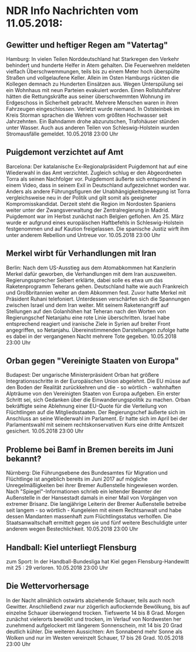 # NDR Info Nachrichten vom 11.05.2018:


## Gewitter und heftiger Regen am "Vatertag"
Hamburg: In vielen Teilen Norddeutschland hat Starkregen den Verkehr behindert und hunderte Helfer in Atem gehalten. Die Feuerwehren meldeten vielfach Überschwemmungen, teils bis zu einem Meter hoch überspülte Straßen und vollgelaufene Keller. Allein im Osten Hamburgs rückten die Kollegen demnach zu Hunderten Einsätzen aus. Wegen Unterspülung sei ein Wohnhaus mit neun Parteien evakuiert worden. Einen Rollstuhlfahrer hätten die Rettungskräfte aus seiner überschwemmten Wohnung im Erdgeschoss in Sicherheit gebracht. Mehrere Menschen waren in ihren Fahrzeugen eingeschlossen. Verletzt wurde niemand. In Oststeinbek im Kreis Storman sprachen die Wehren vom größten Hochwasser seit Jahrzehnten. Ein Bahndamm drohe abzurutschen, Trafohäuser stünden unter Wasser. Auch aus anderen Teilen von Schleswig-Holstein wurden Stromausfälle gemeldet. 10.05.2018 23:00 Uhr 

## Puigdemont verzichtet auf Amt
Barcelona: Der katalanische Ex-Regionalpräsident Puigdemont hat auf eine Wiederwahl in das Amt verzichtet. Zugleich schlug er den Abgeordneten Torra als seinen Nachfolger vor. Puigdemont äußerte sich entsprechend in einem Video, dass in seinem Exil in Deutschland aufgezeichnet worden war. Anders als andere Führungsfiguren der Unabhängigkeitsbewegung ist Torra vergleichsweise neu in der Politik und gilt somit als geeigneter Kompromisskandidat. Derzeit steht die Region im Nordosten Spaniens weiter unter der Zwangsverwaltung der Zentralregierung in Madrid. Puigdemont war im Herbst zunächst nach Belgien geflohen. Am 25. März wurde er aufgrund eines europäischen Haftbefehls in Schleswig-Holstein festgenommen und auf Kaution freigelassen. Die spanische Justiz wirft ihm unter anderem Rebellion und Untreue vor. 10.05.2018 23:00 Uhr 

## Merkel wirbt für Verhandlungen mit Iran
Berlin: Nach dem US-Ausstieg aus dem Atomabkommen hat Kanzlerin Merkel dafür geworben, die Verhandlungen mit dem Iran auszuweiten. Regierungssprecher Seibert erklärte, dabei solle es etwa um das Raketenprogramm Teherans gehen. Deutschland halte wie auch Frankreich und Großbritannien weiter an dem Abkommen fest. Zuvor hatte Merkel mit Präsident Ruhani telefoniert. Unterdessen verschärfen sich die Spannungen zwischen Israel und dem Iran weiter. Mit seinem Raketenangriff auf Stellungen auf den Golanhöhen hat Teheran nach den Worten von Regierungschef Netanjahu eine rote Linie überschritten. Israel habe entsprechend reagiert und iranische Ziele in Syrien auf breiter Front angegriffen, so Netanjahu. Übereinstimmenden Darstellungen zufolge hatte es dabei in der vergangenen Nacht mehrere Tote gegeben. 10.05.2018 23:00 Uhr 

## Orban gegen "Vereinigte Staaten von Europa"
Budapest: 	Der ungarische Ministerpräsident Orban hat größere Integrationsschritte in der Europäischen Union abgelehnt. Die EU müsse auf den Boden der Realität zurückkehren und die - so wörtlich - wahnhaften Alpträume von den Vereinigten Staaten von Europa aufgeben. Ein erster Schritt sei, sich Gedanken über die Einwanderungspolitik zu machen. Orban bekräftigte seine Ablehnung einer EU-Quote für die Verteilung von Flüchtlingen auf die Mitgliedsstaaten. Der Regierungschef äußerte sich im Anschluss an seine Wiederwahl im Parlament. Er hatte sich im April bei der Parlamentswahl mit seinem rechtskonservativen Kurs eine dritte Amtszeit gesichert. 10.05.2018 23:00 Uhr 

## Probleme bei Bamf in Bremen bereits im Juni bekannt?
Nürnberg: 	Die Führungsebene des Bundesamtes für Migration und Flüchtlinge ist angeblich bereits im Juni 2017 auf mögliche Unregelmäßigkeiten bei ihrer Bremer Außenstelle hingewiesen worden. Nach "Spiegel"-Informationen schrieb ein leitender Beamter der Außenstelle in der Hansestadt damals in einer Mail von Vorgängen von extremer Brisanz. Die langjährige Leiterin der Bremer Außenstelle betreibe seit langem  - so wörtlich - Kungeleien mit einem Rechtsanwalt und habe dessen Mandanten massenhaft zum Flüchtlingsstatus verholfen. Die Staatsanwaltschaft ermittelt gegen sie und fünf weitere Beschuldigte unter anderem wegen Bestechlichkeit. 10.05.2018 23:00 Uhr 

## Handball: Kiel unterliegt Flensburg
zum Sport: In der Handball-Bundesliga hat Kiel gegen Flensburg-Handewitt mit 25 : 29 verloren. 10.05.2018 23:00 Uhr 

## Die Wettervorhersage
In der Nacht allmählich ostwärts abziehende Schauer, teils auch noch Gewitter. Anschließend zwar nur zögerlich auflockernde Bewölkung, bis auf einzelne Schauer überwiegend trocken. Tiefswerte 14 bis 8 Grad. Morgen zunächst vielerorts bewölkt und trocken, im Verlauf von Nordwesten her zunehmend aufgelockert mit längerem Sonnenschein, mit 14 bis 20 Grad deutlich kühler. Die weiteren Aussichten: Am Sonnabend mehr Sonne als Wolken und nur im Westen vereinzelt Schauer, 17 bis 26 Grad. 10.05.2018 23:00 Uhr 
